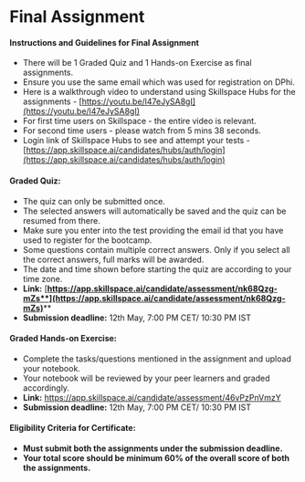 # Final Assignment

#### Instructions and Guidelines for Final Assignment

* There will be 1 Graded Quiz and 1 Hands-on Exercise as final assignments.
* Ensure you use the same email which was used for registration on DPhi.
* Here is a walkthrough video to understand using Skillspace Hubs for the assignments - [https://youtu.be/l47eJySA8gI](https://youtu.be/l47eJySA8gI)
* For first time users on Skillspace - the entire video is relevant.
* For second time users - please watch from 5 mins 38 seconds.&#x20;
* Login link of Skillspace Hubs to see and attempt your tests -[https://app.skillspace.ai/candidates/hubs/auth/login](https://app.skillspace.ai/candidates/hubs/auth/login)

#### Graded Quiz:

* The quiz can only be submitted once.
* The selected answers will automatically be saved and the quiz can be resumed from there.
* Make sure you enter into the test providing the email id that you have used to register for the bootcamp.
* Some questions contain multiple correct answers. Only if you select all the correct answers, full marks will be awarded.
* The date and time shown before starting the quiz are according to your time zone.
* **Link:** [**https://app.skillspace.ai/candidate/assessment/nk68Qzg-mZs**](https://app.skillspace.ai/candidate/assessment/nk68Qzg-mZs)****
* **Submission deadline:** 12th May, 7:00 PM CET/ 10:30 PM IST

#### Graded Hands-on Exercise:

* Complete the tasks/questions mentioned in the assignment and upload your notebook.
* Your notebook will be reviewed by your peer learners and graded accordingly.
* **Link:** [https://app.skillspace.ai/candidate/assessment/46vPzPnVmzY  ](https://app.skillspace.ai/candidate/assessment/46vPzPnVmzY)
* **Submission deadline:** 12th May, 7:00 PM CET/ 10:30 PM IST

#### Eligibility Criteria for Certificate:

* **Must submit both the assignments under the submission deadline.**
* **Your total score should be minimum 60% of the overall score of both the assignments.**
